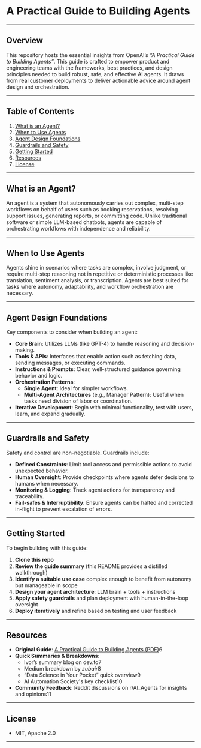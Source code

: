 
# A Practical Guide to Building Agents



---

## Overview

This repository hosts the essential insights from OpenAI’s *“A Practical Guide to Building Agents”*. This guide is crafted to empower product and engineering teams with the frameworks, best practices, and design principles needed to build robust, safe, and effective AI agents. It draws from real customer deployments to deliver actionable advice around agent design and orchestration.

---

## Table of Contents

1. [What is an Agent?](#what-is-an-agent)
2. [When to Use Agents](#when-to-use-agents)
3. [Agent Design Foundations](#agent-design-foundations)
4. [Guardrails and Safety](#guardrails-and-safety)
5. [Getting Started](#getting-started)
6. [Resources](#resources)
7. [License](#license)

---

## What is an Agent?

An agent is a system that autonomously carries out complex, multi-step workflows on behalf of users such as booking reservations, resolving support issues, generating reports, or committing code. Unlike traditional software or simple LLM-based chatbots, agents are capable of orchestrating workflows with independence and reliability.

---

## When to Use Agents

Agents shine in scenarios where tasks are complex, involve judgment, or require multi-step reasoning not in repetitive or deterministic processes like translation, sentiment analysis, or transcription. Agents are best suited for tasks where autonomy, adaptability, and workflow orchestration are necessary.

---

## Agent Design Foundations

Key components to consider when building an agent:

- **Core Brain**: Utilizes LLMs (like GPT-4) to handle reasoning and decision-making.
- **Tools & APIs**: Interfaces that enable action such as fetching data, sending messages, or executing commands.
- **Instructions & Prompts**: Clear, well-structured guidance governing behavior and logic.
- **Orchestration Patterns**:
  - **Single Agent**: Ideal for simpler workflows.
  - **Multi-Agent Architectures** (e.g., Manager Pattern): Useful when tasks need division of labor or coordination.
- **Iterative Development**: Begin with minimal functionality, test with users, learn, and expand gradually.

---

## Guardrails and Safety

Safety and control are non-negotiable. Guardrails include:

- **Defined Constraints**: Limit tool access and permissible actions to avoid unexpected behavior.
- **Human Oversight**: Provide checkpoints where agents defer decisions to humans when necessary.
- **Monitoring & Logging**: Track agent actions for transparency and traceability.
- **Fail-safes & Interruptibility**: Ensure agents can be halted and corrected in-flight to prevent escalation of errors.

---

## Getting Started

To begin building with this guide:

1. **Clone this repo**  
2. **Review the guide summary** (this README provides a distilled walkthrough)  
3. **Identify a suitable use case** complex enough to benefit from autonomy but manageable in scope  
4. **Design your agent architecture**: LLM brain + tools + instructions  
5. **Apply safety guardrails** and plan deployment with human-in-the-loop oversight  
6. **Deploy iteratively** and refine based on testing and user feedback  

---

## Resources

- **Original Guide**: [A Practical Guide to Building Agents (PDF)](https://cdn.openai.com/business-guides-and-resources/a-practical-guide-to-building-agents.pdf)6  
- **Quick Summaries & Breakdowns**:
  - Ivor’s summary blog on dev.to7  
  - Medium breakdown by *zubair*8  
  - “Data Science in Your Pocket” quick overview9  
  - AI Automation Society's key checklist10  
- **Community Feedback**: Reddit discussions on r/AI_Agents for insights and opinions11

---

## License

* MIT, Apache 2.0

---
